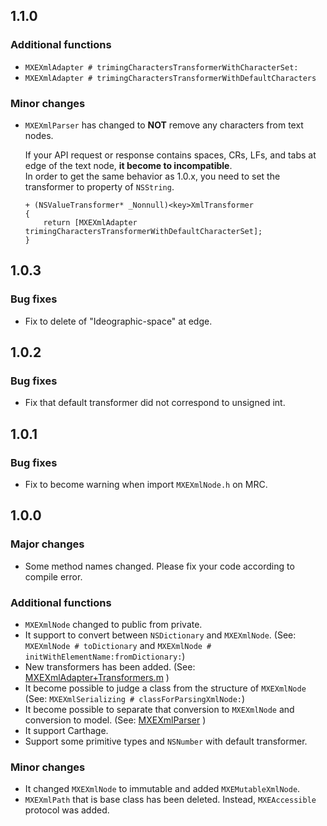 ## 1.1.0

### Additional functions

- `MXEXmlAdapter # trimingCharactersTransformerWithCharacterSet:`
- `MXEXmlAdapter # trimingCharactersTransformerWithDefaultCharacters`

### Minor changes

- `MXEXmlParser` has changed to **NOT** remove any characters from text nodes.

   If your API request or response contains spaces, CRs, LFs, and tabs at edge of the text node, **it become to incompatible**.  
   In order to get the same behavior as 1.0.x, you need to set the transformer to property of `NSString`.
   
   ```objc
   + (NSValueTransformer* _Nonnull)<key>XmlTransformer
   {
       return [MXEXmlAdapter trimingCharactersTransformerWithDefaultCharacterSet];
   }
   ```

## 1.0.3

### Bug fixes

- Fix to delete of "Ideographic-space" at edge.

## 1.0.2

### Bug fixes

- Fix that default transformer did not correspond to unsigned int.

## 1.0.1

### Bug fixes

- Fix to become warning when import `MXEXmlNode.h` on MRC.

## 1.0.0

### Major changes

- Some method names changed. Please fix your code according to compile error.

### Additional functions

- `MXEXmlNode` changed to public from private.
- It support to convert between `NSDictionary` and `MXEXmlNode`.
  (See: `MXEXmlNode # toDictionary` and `MXEXmlNode # initWithElementName:fromDictionary:`)
- New transformers has been added.
  (See: [MXEXmlAdapter+Transformers.m](MantleXMLExtension/Classes/MXEXmlAdapter+Transformers.m) )
- It become possible to judge a class from the structure of `MXEXmlNode`
  (See: `MXEXmlSerializing # classForParsingXmlNode:`)
- It become possible to separate that conversion to `MXEXmlNode` and conversion to model.
  (See: [MXEXmlParser](MantleXMLExtension/Classes/MXEXmlParser.h) )
- It support Carthage.
- Support some primitive types and `NSNumber` with default transformer.

### Minor changes

- It changed `MXEXmlNode` to immutable and added `MXEMutableXmlNode`.
- `MXEXmlPath` that is base class has been deleted. Instead, `MXEAccessible` protocol was added.
